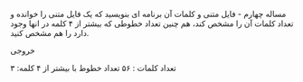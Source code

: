 مساله چهارم - فایل متنی و کلمات آن
برنامه ای بنویسید که یک فایل متنی را خوانده و تعداد کلمات آن را مشخص کند، هم چنین تعداد خطوطی که بیشتر از ۴ کلمه در انها وجود دارد را هم مشخص کنید.

خروجی

تعداد کلمات : ۵۶
تعداد خطوط با بیشتر از ۴ کلمه: ۳